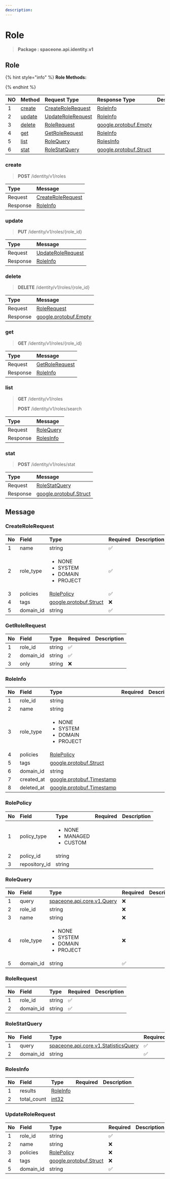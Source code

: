 ```yaml
---
description:  
---
```

# Role

>  **Package : spaceone.api.identity.v1**

## Role

{% hint style="info" %}
**Role Methods:**

{%  endhint %}


| NO |  Method | Request Type | Response Type | Description |
| :--- | :--- | :--- | :--- | :--- |
| 1 | [create](Role.md#create)| [CreateRoleRequest](Role.md#createrolerequest) | [RoleInfo](Role.md#roleinfo) |  |
| 2 | [update](Role.md#update)| [UpdateRoleRequest](Role.md#updaterolerequest) | [RoleInfo](Role.md#roleinfo) |  |
| 3 | [delete](Role.md#delete)| [RoleRequest](Role.md#rolerequest) |[google.protobuf.Empty](https://github.com/protocolbuffers/protobuf/blob/master/src/google/protobuf/empty.proto)|  |
| 4 | [get](Role.md#get)| [GetRoleRequest](Role.md#getrolerequest) | [RoleInfo](Role.md#roleinfo) |  |
| 5 | [list](Role.md#list)| [RoleQuery](Role.md#rolequery) | [RolesInfo](Role.md#rolesinfo) |  |
| 6 | [stat](Role.md#stat)| [RoleStatQuery](Role.md#rolestatquery) |[google.protobuf.Struct](https://github.com/protocolbuffers/protobuf/blob/master/src/google/protobuf/struct.proto)|  |

### create
> **POST** /identity/v1/roles
>



| Type | Message |
| :--- | :--- |
| Request | [CreateRoleRequest](Role.md#createrolerequest) |
| Response |  [RoleInfo](Role.md#roleinfo)  |



### update
> **PUT** /identity/v1/roles/{role_id}
>



| Type | Message |
| :--- | :--- |
| Request | [UpdateRoleRequest](Role.md#updaterolerequest) |
| Response |  [RoleInfo](Role.md#roleinfo)  |



### delete
> **DELETE** /identity/v1/roles/{role_id}
>



| Type | Message |
| :--- | :--- |
| Request | [RoleRequest](Role.md#rolerequest) |
| Response | [google.protobuf.Empty](https://github.com/protocolbuffers/protobuf/blob/master/src/google/protobuf/empty.proto) |



### get
> **GET** /identity/v1/roles/{role_id}
>



| Type | Message |
| :--- | :--- |
| Request | [GetRoleRequest](Role.md#getrolerequest) |
| Response |  [RoleInfo](Role.md#roleinfo)  |



### list
> **GET** /identity/v1/roles
>
> **POST** /identity/v1/roles/search




| Type | Message |
| :--- | :--- |
| Request | [RoleQuery](Role.md#rolequery) |
| Response |  [RolesInfo](Role.md#rolesinfo)  |



### stat
> **POST** /identity/v1/roles/stat
>



| Type | Message |
| :--- | :--- |
| Request | [RoleStatQuery](Role.md#rolestatquery) |
| Response | [google.protobuf.Struct](https://github.com/protocolbuffers/protobuf/blob/master/src/google/protobuf/struct.proto) |





## Message

### CreateRoleRequest
<table>
  <thead>
    <tr>
      <th style="text-align:left">No</th>
      <th style="text-align:left">Field</th>
      <th style="text-align:left">Type</th>
      <th style="text-align:left">Required</th>
      <th style="text-align:left">Description</th>
    </tr>
  </thead>
  <tbody>
    <tr>
      <td style="text-align:left">1</td>
      <td style="text-align:left">name</td>
      <td style="text-align:left">string</td>
<td style="text-align:left">✅</td>
<td style="text-align:left"></td>
   </tr>
    <tr>
      <td style="text-align:left">2</td>
      <td style="text-align:left">role_type</td>
      <td style="text-align:left"><ul>
          	<li>NONE</li>
          	<li>SYSTEM</li>
          	<li>DOMAIN</li>
          	<li>PROJECT</li>
        </ul></td>
<td style="text-align:left">✅</td>
<td style="text-align:left"></td>
   </tr>
    <tr>
      <td style="text-align:left">3</td>
      <td style="text-align:left">policies</td>
      <td style="text-align:left"><a href="Role.md#rolepolicy">RolePolicy</a></td>
<td style="text-align:left">✅</td>
<td style="text-align:left"></td>
   </tr>
    <tr>
      <td style="text-align:left">4</td>
      <td style="text-align:left">tags</td>
      <td style="text-align:left"><a href="https://github.com/protocolbuffers/protobuf/blob/master/src/google/protobuf/struct.proto">google.protobuf.Struct</a></td>
<td style="text-align:left">❌</td>
<td style="text-align:left"></td>
   </tr>
    <tr>
      <td style="text-align:left">5</td>
      <td style="text-align:left">domain_id</td>
      <td style="text-align:left">string</td>
<td style="text-align:left">✅</td>
<td style="text-align:left"></td>
   </tr>
  </tbody>
</table>


### GetRoleRequest
| No | Field | Type | Required | Description |
| :--- | :--- | :--- | :--- | :--- |
| 1 | role_id |string|✅||
| 2 | domain_id |string|✅||
| 3 | only |string|❌||

### RoleInfo
<table>
  <thead>
    <tr>
      <th style="text-align:left">No</th>
      <th style="text-align:left">Field</th>
      <th style="text-align:left">Type</th>
      <th style="text-align:left">Required</th>
      <th style="text-align:left">Description</th>
    </tr>
  </thead>
  <tbody>
    <tr>
      <td style="text-align:left">1</td>
      <td style="text-align:left">role_id</td>
      <td style="text-align:left">string</td>
<td style="text-align:left"></td>

   </tr>
    <tr>
      <td style="text-align:left">2</td>
      <td style="text-align:left">name</td>
      <td style="text-align:left">string</td>
<td style="text-align:left"></td>

   </tr>
    <tr>
      <td style="text-align:left">3</td>
      <td style="text-align:left">role_type</td>
      <td style="text-align:left"><ul>
          	<li>NONE</li>
          	<li>SYSTEM</li>
          	<li>DOMAIN</li>
          	<li>PROJECT</li>
        </ul></td>
<td style="text-align:left"></td>

   </tr>
    <tr>
      <td style="text-align:left">4</td>
      <td style="text-align:left">policies</td>
      <td style="text-align:left"><a href="Role.md#rolepolicy">RolePolicy</a></td>
<td style="text-align:left"></td>

   </tr>
    <tr>
      <td style="text-align:left">5</td>
      <td style="text-align:left">tags</td>
      <td style="text-align:left"><a href="https://github.com/protocolbuffers/protobuf/blob/master/src/google/protobuf/struct.proto">google.protobuf.Struct</a></td>
<td style="text-align:left"></td>

   </tr>
    <tr>
      <td style="text-align:left">6</td>
      <td style="text-align:left">domain_id</td>
      <td style="text-align:left">string</td>
<td style="text-align:left"></td>

   </tr>
    <tr>
      <td style="text-align:left">7</td>
      <td style="text-align:left">created_at</td>
      <td style="text-align:left"><a href="https://github.com/protocolbuffers/protobuf/blob/master/src/google/protobuf/timestamp.proto">google.protobuf.Timestamp</a></td>
<td style="text-align:left"></td>

   </tr>
    <tr>
      <td style="text-align:left">8</td>
      <td style="text-align:left">deleted_at</td>
      <td style="text-align:left"><a href="https://github.com/protocolbuffers/protobuf/blob/master/src/google/protobuf/timestamp.proto">google.protobuf.Timestamp</a></td>
<td style="text-align:left"></td>

   </tr>
  </tbody>
</table>


### RolePolicy
<table>
  <thead>
    <tr>
      <th style="text-align:left">No</th>
      <th style="text-align:left">Field</th>
      <th style="text-align:left">Type</th>
      <th style="text-align:left">Required</th>
      <th style="text-align:left">Description</th>
    </tr>
  </thead>
  <tbody>
    <tr>
      <td style="text-align:left">1</td>
      <td style="text-align:left">policy_type</td>
      <td style="text-align:left"><ul>
          	<li>NONE</li>
          	<li>MANAGED</li>
          	<li>CUSTOM</li>
        </ul></td>
<td style="text-align:left"></td>

   </tr>
    <tr>
      <td style="text-align:left">2</td>
      <td style="text-align:left">policy_id</td>
      <td style="text-align:left">string</td>
<td style="text-align:left"></td>

   </tr>
    <tr>
      <td style="text-align:left">3</td>
      <td style="text-align:left">repository_id</td>
      <td style="text-align:left">string</td>
<td style="text-align:left"></td>

   </tr>
  </tbody>
</table>


### RoleQuery
<table>
  <thead>
    <tr>
      <th style="text-align:left">No</th>
      <th style="text-align:left">Field</th>
      <th style="text-align:left">Type</th>
      <th style="text-align:left">Required</th>
      <th style="text-align:left">Description</th>
    </tr>
  </thead>
  <tbody>
    <tr>
      <td style="text-align:left">1</td>
      <td style="text-align:left">query</td>
      <td style="text-align:left"><a href="https://spaceone-dev.gitbook.io/api-reference/common-v1/search-query">spaceone.api.core.v1.Query</a></td>
<td style="text-align:left">❌</td>
<td style="text-align:left"></td>
   </tr>
    <tr>
      <td style="text-align:left">2</td>
      <td style="text-align:left">role_id</td>
      <td style="text-align:left">string</td>
<td style="text-align:left">❌</td>
<td style="text-align:left"></td>
   </tr>
    <tr>
      <td style="text-align:left">3</td>
      <td style="text-align:left">name</td>
      <td style="text-align:left">string</td>
<td style="text-align:left">❌</td>
<td style="text-align:left"></td>
   </tr>
    <tr>
      <td style="text-align:left">4</td>
      <td style="text-align:left">role_type</td>
      <td style="text-align:left"><ul>
          	<li>NONE</li>
          	<li>SYSTEM</li>
          	<li>DOMAIN</li>
          	<li>PROJECT</li>
        </ul></td>
<td style="text-align:left">❌</td>
<td style="text-align:left"></td>
   </tr>
    <tr>
      <td style="text-align:left">5</td>
      <td style="text-align:left">domain_id</td>
      <td style="text-align:left">string</td>
<td style="text-align:left">✅</td>
<td style="text-align:left"></td>
   </tr>
  </tbody>
</table>


### RoleRequest
| No | Field | Type | Required | Description |
| :--- | :--- | :--- | :--- | :--- |
| 1 | role_id |string|✅||
| 2 | domain_id |string|✅||

### RoleStatQuery
| No | Field | Type | Required | Description |
| :--- | :--- | :--- | :--- | :--- |
| 1 | query |[spaceone.api.core.v1.StatisticsQuery](https://spaceone-dev.gitbook.io/api-reference/common-v1/statistics-query)|✅||
| 2 | domain_id |string|✅||

### RolesInfo
| No | Field | Type | Required | Description |
| :--- | :--- | :--- | :--- | :--- |
| 1 | results |[RoleInfo](Role.md#roleinfo)|||
| 2 | total_count |[int32](https://github.com/protocolbuffers/protobuf/blob/master/src/google/protobuf/type.proto)|||

### UpdateRoleRequest
| No | Field | Type | Required | Description |
| :--- | :--- | :--- | :--- | :--- |
| 1 | role_id |string|✅||
| 2 | name |string|❌||
| 3 | policies |[RolePolicy](Role.md#rolepolicy)|❌||
| 4 | tags |[google.protobuf.Struct](https://github.com/protocolbuffers/protobuf/blob/master/src/google/protobuf/struct.proto)|❌||
| 5 | domain_id |string|✅||
